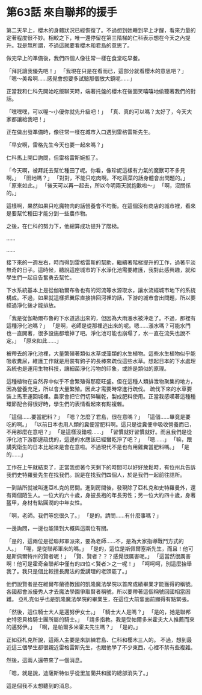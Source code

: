 # 第63話 來自聯邦的援手

第二天早上，櫻木的身體狀況已經恢復了。不過想到她睡到早上才醒，看來力量的定著程度很不妙。相較之下，唯一還停留在第三階梯的仁科表示想在今天之內提升。我是無所謂，不過這就要看櫻木和君島的意思了。

做完早上的準備後，我們四個人像往常一樣在食堂吃早餐。

「拜託讓我優先吧！」
「我現在只是在看而已，這部分就看櫻木的意思吧？」
「嗯～美希啊……感覺會想要多試驗那個放大鏡呢……」

正當我和仁科先開始吃飯聊天時，端著托盤的櫻木在後面笑嘻嘻地偷聽著我們的對話。

「嘿嘿嘿，可以喔～小優你就先升級吧！」
「真、真的可以嗎？太好了，今天大家都讓給我吧！」

正在做出發準備時，像往常一樣在城市入口遇到雷格雷斯先生。

「早安啊，雷格先生今天也要一起來嗎？」

仁科馬上開口詢問，但雷格雷斯婉拒了。

「今天啊，被拜託去幫忙種田了呢。你看，像珍妮這樣有力氣的魔獸可不多見啊。」
「田地嗎？」
「對對，不能只吃肉啊。不吃蔬菜的話身體會出問題的。」
「原來如此。」
「後天可以再一起去，所以今明兩天就抱歉啦～」
「啊，沒關係的。」

這樣啊，果然如果只吃魔物肉的話營養會不均衡。在這個沒有商店的城市裡，看來是要幫忙種田才能分到一些農作物。

之後，在仁科的努力下，他總算成功提升了階梯。

……

……

接下來的一週左右，時而得到雷格雷斯的幫助，繼續著階梯提升的工作，過著平淡無奇的日子。這時候，聽說這座城市的下水淨化池需要維護，我對此感興趣，就和學生們一起自告奮勇去幫忙。

下水系統基本上是從伽勒爾布魯也有的河流等水源取水，讓水流經城市地下的系統構成。不過，如果就這樣把糞尿直接排回河裡的話，下游的城市會出問題，所以要經過淨化後才能排放。

「我是從伽勒爾布魯的下水道逃出來的，但因為大雨漲水被沖走了。不過，那裡有這種淨化池嗎？」
「是啊，老師是從那裡逃出來的呢。嗯……漲水嗎？可能水門也一直開著，很多設施都壞掉了吧。淨化池可能也崩塌了，水一直在流失也說不定。」
「原來如此……」

被帶去的淨化池裡，大量繁殖著類似水草或藻類的水生植物。這些水生植物似乎能吸收糞尿，維護工作就是用裝有鉤子的長棒來疏伐這些水草。想起日本的下水處理系統也是運用生物科技，讓細菌淨化污物的印象，或許是類似的原理。

這種植物在自然界中似乎不會繁殖得那麼旺盛。但在這種人類排泄物聚集的地方，因為營養充足，所以會大量繁殖。因此才需要時常進行疏伐。
疏伐下來的水草要裝上馬車運回城裡。農家會把它們切碎曬乾，製成肥料使用。正當我感嘆著這種種環節配合得很好時，學生們的表情看起來有點複雜。

「這個……要當肥料？」
「嗯？怎麼了君島，很在意嗎？」
「這個……畢竟是要吃的啊。」
「以前日本也用人類的糞便當肥料啊。這只是從糞便中吸收營養而已，不用那麼在意吧？」
「是這樣沒錯啦……」
「習慣就好習慣就好。而且我們是從淨化池下游那邊疏伐的，這邊的水應該已經蠻乾淨了吧？」
「嗯……」
「嘛，跟講究衛生的日本比起來是會在意啦。不過現代不是也有用雞糞當肥料嗎。」
「是的……」

工作在上午就結束了，正當我想著今天剩下的時間可以好好放鬆時，有位州兵告訴我們史特羅曼先生在找我們。說是在找我們四個人，於是我們一起前往詰所。

一到詰所就被叫進亞札克的房間。進到房間後，發現除了亞札克和史特羅曼外，還有兩個陌生人。一位大約六十歲，身披長袍的年長男性；另一位大約四十歲，身著盔甲，身材有點圓潤的中年女性。

「啊，老師。我們等您很久了。」
「是的。請問……有什麼事嗎？」

一邊詢問，一邊也能猜到大概與這兩位有關。

「是的，這兩位是從聯邦軍派來，要為老師……不，是為大家指導戰鬥方式的人。」
「喔，是從聯邦軍來的嗎。」
「是的，這位是斯佩爾塞斯先生，而且！他可是斯佩爾特州的賢者呢！」
「賢、賢者？？？感覺很厲害呢。」
「這當然很厲害啊！他可是霍奇金聯邦中僅有的四位＜賢者＞之一呢！」
「呵呵呵，別這麼抬舉我了。我只是個比較擅長魔法的愛講理的老頭罷了。」

他們說賢者是在維爾布蘭德教國的凱隆魔法學院以首席成績畢業才能獲得的稱號。各國都會派優秀人才去魔法學園爭取賢者稱號，所以要帶著這個稱號回國相當困難。
亞札克似乎也是凱隆魔法學院的畢業生，在這位大前輩面前顯得有點緊張。

「然後，這位騎士大人是邁努伊女士。」
「騎士大人是嗎？」
「是的，她是聯邦史特恩貝格騎士團所屬的騎士。」
「請多指教。我是受帕爾多米霍夫大人推薦而來的邁努伊。」
「啊，是帕爾多米霍夫先生嗎？」
「是的。」

正如亞札克所說，這兩人主要是來訓練君島、仁科和櫻木三人的。
不過，想到最近這三個學生都很親近雷格雷斯先生，也跟他學了不少東西，心裡不禁有些複雜。

然後，這兩人還帶來了一個消息。

「嗯，就是說，迪薩斯特似乎從里加蘭共和國的總部消失了。」

這是個我不太想聽到的消息。